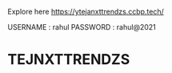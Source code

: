 Explore here https://ytejanxttrendzs.ccbp.tech/ 

USERNAME : rahul
PASSWORD : rahul@2021


# TEJNXTTRENDZS
